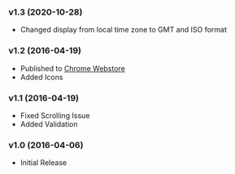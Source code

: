 ### v1.3 (2020-10-28)
- Changed display from local time zone to GMT and ISO format

### v1.2 (2016-04-19)
- Published to [Chrome Webstore](https://chrome.google.com/webstore/detail/timestamp-converter/gkgflbiifhpciaafdhpafnejkpiffakp)
- Added Icons

### v1.1 (2016-04-19)
- Fixed Scrolling Issue
- Added Validation

### v1.0 (2016-04-06)
- Initial Release
